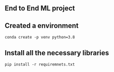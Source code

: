 ## End to End ML project

## Created a environment

```
conda create -p venv python=3.8
```
## Install all the necessary libraries

```
pip install -r requiremnets.txt
```
